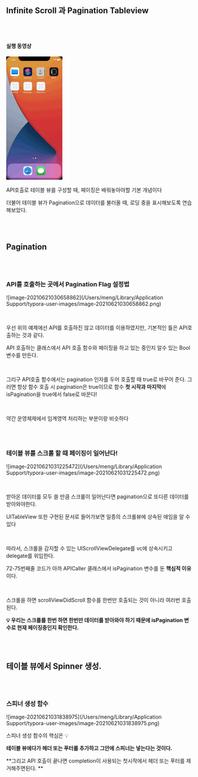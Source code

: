 ## Infinite Scroll 과 Pagination Tableview

</br>

</br>



#### 실행 동영상
<img src="https://github.com/Youngminah/iosStudyRecording/blob/main/gif/pagination.gif" title="auto gif" width="30%"/>




API호출로 테이블 뷰를 구성할 때, 페이징은 배워놓아야할 기본 개념이다

더불어 테이블 뷰가 Pagination으로 데이터를 불러올 때, 로딩 중을 표시해보도록 연습해보았다.

</br>

</br>

## Pagination

</br>

</br>

### API를 호출하는 곳에서 Pagination Flag 설정법

![image-20210621030658862](/Users/meng/Library/Application Support/typora-user-images/image-20210621030658862.png)

</br>

우선 위의 예제에선 API를 호출하진 않고 데이터를 이용하였지만, 기본적인 틀은 API호출하는 것과 같다.

API 호출하는 클래스에서  API 호출 함수와 페이징을 하고 있는 중인지 알수 있는 Bool 변수를 만든다. 

</br>

그리구 API호출 함수에서는 pagination 인자를 두어 호출할 때  true로 바꾸어 준다. 그러면 항상 함수 호출 시 pagination은 true이므로 함수 **첫 시작과 마지막**에 isPagination을 true에서 false로 바꾼다! 

</br>

약간 운영체제에서 임계영역 처리하는 부분이랑 비슷하다

</br>

</br>



### 테이블 뷰를 스크롤 할 때 페이징이 일어난다!

![image-20210621031225472](/Users/meng/Library/Application Support/typora-user-images/image-20210621031225472.png)



</br>



받아온 데이터를 모두 쓸 만큼 스크롤이 일어난다면 pagination으로 또다른 데이터를 받아와야한다. 

UITableView 또한 구현된 문서로 들어가보면 일종의 스크롤뷰에 상속된 애임을 알 수 있다 

</br>

따라서, 스크롤을 감지할 수 있는 UIScrollViewDelegate를 vc에 상속시키고 delegate를 위임한다.

72-75번째줄 코드가 아까 APICaller 클래스에서 isPagination 변수를 둔 **핵심적 이유**이다.

</br>



스크롤을 하면 scrollViewDidScroll 함수를 한번만 호출되는 것이 아니라 여러번 호출된다. 

**💡 우리는 스크롤를 한번 하면 한번만 데이터를 받아와야 하기 때문에 isPagination 변수로 현재 페이징중인지 확인한다.**



</br>

</br>

## 테이블 뷰에서 Spinner 생성.



</br>

</br>

### 스피너 생성 함수

![image-20210621031838975](/Users/meng/Library/Application Support/typora-user-images/image-20210621031838975.png)





스피너 생성 함수의 핵심은 💡

**테이블 뷰에다가 헤더 또는 푸터를 추가하고 그안에 스피너는 넣는다는 것이다.**

**그리고 API 호출이 끝나면 completion이 사용되는 첫시작에서 헤더 또는 푸터를 제거해주면된다. **

</br>

</br>
